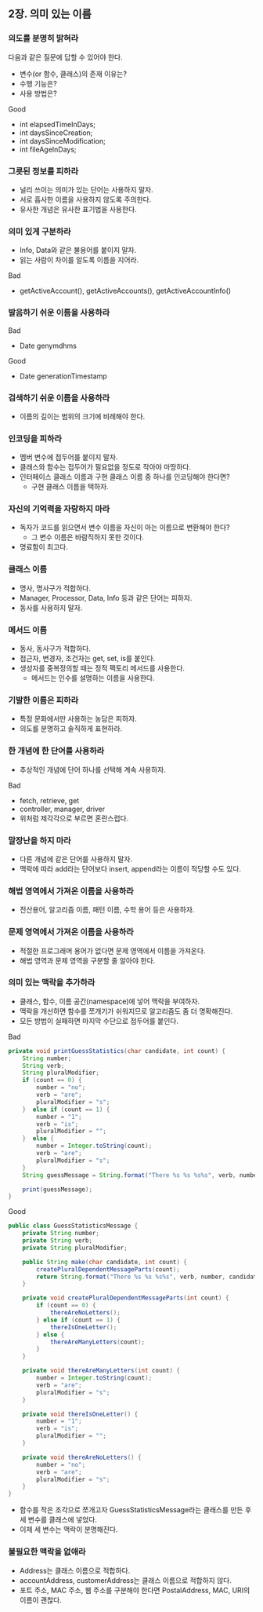 ## 2장. 의미 있는 이름

### 의도를 분명히 밝혀라
다음과 같은 질문에 답할 수 있어야 한다.
- 변수(or 함수, 클래스)의 존재 이유는?
- 수행 기능은?
- 사용 방법은?

Good
- int elapsedTimeInDays;
- int daysSinceCreation;
- int daysSinceModification;
- int fileAgeInDays;

### 그릇된 정보를 피하라
- 널리 쓰이는 의미가 있는 단어는 사용하지 말자.  
- 서로 흡사한 이름을 사용하지 않도록 주의한다.
- 유사한 개념은 유사한 표기법을 사용한다.

### 의미 있게 구분하라
- Info, Data와 같은 불용어를 붙이지 말자.
- 읽는 사람이 차이를 알도록 이름을 지어라.

Bad
- getActiveAccount(), getActiveAccounts(), getActiveAccountInfo()

### 발음하기 쉬운 이름을 사용하라
Bad
- Date genymdhms  

Good
- Date generationTimestamp

### 검색하기 쉬운 이름을 사용하라
- 이름의 길이는 범위의 크기에 비례해야 한다.

### 인코딩을 피하라
- 멤버 변수에 접두어를 붙이지 말자.
- 클래스와 함수는 접두어가 필요없을 정도로 작아야 마땅하다.
- 인터페이스 클래스 이름과 구현 클래스 이름 중 하나를 인코딩해야 한다면?
  - 구현 클래스 이름을 택하자.

### 자신의 기억력을 자랑하지 마라
- 독자가 코드를 읽으면서 변수 이름을 자신이 아는 이름으로 변환해야 한다?
  - 그 변수 이름은 바람직하지 못한 것이다.
- 명료함이 최고다.

### 클래스 이름
- 명사, 명사구가 적합하다.
- Manager, Processor, Data, Info 등과 같은 단어는 피하자.
- 동사를 사용하지 말자.

### 메서드 이름
- 동사, 동사구가 적합하다.
- 접근자, 변경자, 조건자는 get, set, is를 붙인다.
- 생성자를 중복정의할 때는 정적 팩토리 메서드를 사용한다.
  - 메서드는 인수를 설명하는 이름을 사용한다.

### 기발한 이름은 피하라
- 특정 문화에서만 사용하는 농담은 피하자.
- 의도를 분명하고 솔직하게 표현하라.

### 한 개념에 한 단어를 사용하라
- 추상적인 개념에 단어 하나를 선택해 계속 사용하자.

Bad
- fetch, retrieve, get
- controller, manager, driver
- 위처럼 제각각으로 부르면 혼란스럽다.

### 말장난을 하지 마라
- 다른 개념에 같은 단어를 사용하지 말자.
- 맥락에 따라 add라는 단어보다 insert, append라는 이름이 적당할 수도 있다.

### 해법 영역에서 가져온 이름을 사용하라
- 전산용어, 알고리즘 이름, 패턴 이름, 수학 용어 등은 사용하자.

### 문제 영역에서 가져온 이름을 사용하라
- 적절한 프로그래머 용어가 없다면 문제 영역에서 이름을 가져온다.
- 해법 영역과 문제 영역을 구분할 줄 알아야 한다.

### 의미 있는 맥락을 추가하라
- 클래스, 함수, 이름 공간(namespace)에 넣어 맥락을 부여하자.
- 맥락을 개선하면 함수를 쪼개기가 쉬워지므로 알고리즘도 좀 더 명확해진다.
- 모든 방법이 실패하면 마지막 수단으로 접두어를 붙인다.
  

Bad
```java
private void printGuessStatistics(char candidate, int count) {
    String number;
    String verb;
    String pluralModifier;
    if (count == 0) {  
        number = "no";  
        verb = "are";  
        pluralModifier = "s";  
    }  else if (count == 1) {
        number = "1";  
        verb = "is";  
        pluralModifier = "";  
    }  else {
        number = Integer.toString(count);  
        verb = "are";  
        pluralModifier = "s";  
    }
    String guessMessage = String.format("There %s %s %s%s", verb, number, candidate, pluralModifier );

    print(guessMessage);
}
```
Good
```java
public class GuessStatisticsMessage {
    private String number;
    private String verb;
    private String pluralModifier;

    public String make(char candidate, int count) {
        createPluralDependentMessageParts(count);
        return String.format("There %s %s %s%s", verb, number, candidate, pluralModifier );
    }

    private void createPluralDependentMessageParts(int count) {
        if (count == 0) {
            thereAreNoLetters();
        } else if (count == 1) {
            thereIsOneLetter();
        } else {
            thereAreManyLetters(count);
        }
    }

    private void thereAreManyLetters(int count) {
        number = Integer.toString(count);
        verb = "are";
        pluralModifier = "s";
    }

    private void thereIsOneLetter() {
        number = "1";
        verb = "is";
        pluralModifier = "";
    }

    private void thereAreNoLetters() {
        number = "no";
        verb = "are";
        pluralModifier = "s";
    }
}
```
- 함수를 작은 조각으로 쪼개고자 GuessStatisticsMessage라는 클래스를 만든 후 세 변수를 클래스에 넣었다.
- 이제 세 변수는 맥락이 분명해진다.

### 불필요한 맥락을 없애라
- Address는 클래스 이름으로 적합하다.
- accountAddress, customerAddress는 클래스 이름으로 적합하지 않다.
- 포트 주소, MAC 주소, 웹 주소를 구분해야 한다면 PostalAddress, MAC, URI의 이름이 괜찮다.

